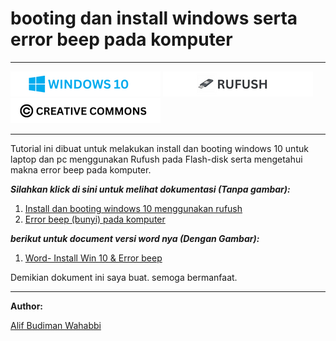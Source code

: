 # booting dan install windows serta error beep pada komputer

---

[![Windows 10](/assets/win10_log.png "Windows 10")](https://www.microsoft.com/en-us/software-download/windows10)
[![rufus](assets/rufush_log.png "rufus")](https://rufus.ie/en/)
[![LICENSE](assets/cc_log.png "LICENSE")](assets/LICENSE)

---

Tutorial ini dibuat untuk melakukan install dan booting windows 10 untuk laptop dan pc menggunakan Rufush pada Flash-disk serta mengetahui makna error beep pada komputer.

**_Silahkan klick di sini untuk melihat dokumentasi (Tanpa gambar):_**
1. [Install dan booting windows 10 menggunakan rufush](modul_installasi_windows.md)
2. [Error beep (bunyi) pada komputer](error_beep_komputer.md)


**_berikut untuk document versi word nya (Dengan Gambar):_**
1. [Word- Install Win 10 & Error beep](document/)


Demikian dokument ini saya buat. semoga bermanfaat.

---

**Author:**

[Alif Budiman Wahabbi](https://github.com/alipbudiman)
